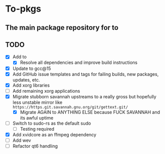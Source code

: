 # To-pkgs

## The main package repository for to

## TODO
- [x] Add to
    - [x] Resolve all dependencies and improve build instructions
- [x] Update to gcc@15
- [x] Add GitHub issue templates and tags for failing builds, new packages, updates, etc.
- [x] Add xorg libraries
- [ ] Add remaining xorg applications
- [x] Migrate stubborn savannah upstreams to a really gross but hopefully less
unstable mirror like `https://https.git.savannah.gnu.org/git/gettext.git/`
    - [x] Migrate AGAIN to ANYTHING ELSE because FUCK SAVANNAH and its awful
      uptime
- [ ] Switch to sudo-rs as the default sudo
    - [ ] Testing required
- [x] Add xvidcore as an ffmpeg dependency
- [ ] Add wev
- [ ] Refactor qt6 handling

<!-- TODO: See if `git config commit.cleanup strip` helps -->
